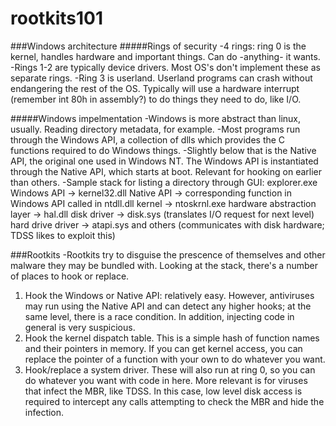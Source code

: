 # rootkits101

###Windows architecture
#####Rings of security
-4 rings: ring 0 is the kernel, handles hardware and important things.  Can do -anything- it wants.
-Rings 1-2 are typically device drivers.  Most OS's don't implement these as separate rings.
-Ring 3 is userland.  Userland programs can crash without endangering the rest of the OS.  Typically will use a hardware interrupt (remember int 80h in assembly?) to do things they need to do, like I/O.

#####Windows impelmentation
-Windows is more abstract than linux, usually.  Reading directory metadata, for example.
-Most programs run through the Windows API, a collection of dlls which provides the C functions required to do Windows things.
-Slightly below that is the Native API, the original one used in Windows NT.  The Windows API is instantiated through the Native API, which starts at boot.  Relevant for hooking on earlier than others.
-Sample stack for listing a directory through GUI:
explorer.exe
Windows API -> kernel32.dll
Native API -> corresponding function in Windows API called in ntdll.dll
kernel -> ntoskrnl.exe
hardware abstraction layer -> hal.dll
disk driver -> disk.sys (translates I/O request for next level)
hard drive driver -> atapi.sys and others (communicates with disk hardware; TDSS likes to exploit this)

###Rootkits
-Rootkits try to disguise the prescence of themselves and other malware they may be bundled with.  Looking at the stack, there's a number of places to hook or replace.
1. Hook the Windows or Native API: relatively easy.  However, antiviruses may run using the Native API and can detect any higher hooks; at the same level, there is a race condition.  In addition, injecting code in general is very suspicious.
2. Hook the kernel dispatch table.  This is a simple hash of function names and their pointers in memory.  If you can get kernel access, you can replace the pointer of a function with your own to do whatever you want.
3. Hook/replace a system driver.  These will also run at ring 0, so you can do whatever you want with code in here.  More relevant is for viruses that infect the MBR, like TDSS.  In this case, low level disk access is required to intercept any calls attempting to check the MBR and hide the infection.
